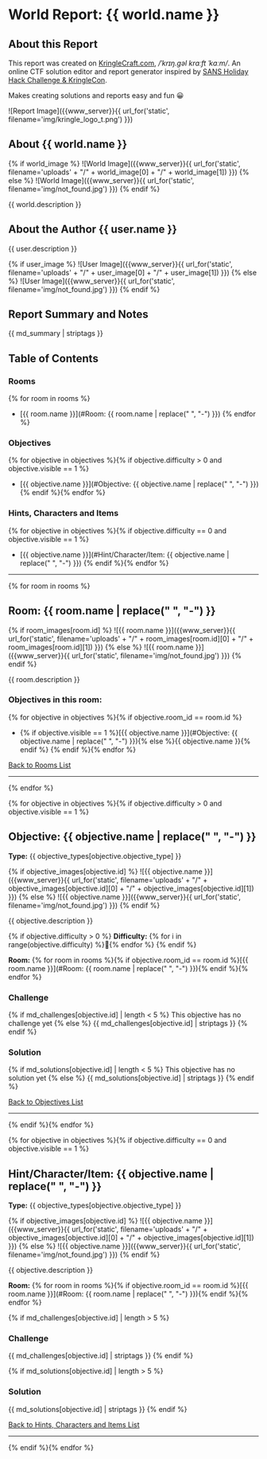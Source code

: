 # World Report: {{ world.name }}

## About this Report

This report was created on [KringleCraft.com](https://www.kringlecraft.com), */ˈkrɪŋ.ɡəl krɑːft ˈkɑːm/*. An online CTF solution editor and report generator inspired by [SANS Holiday Hack Challenge & KringleCon](https://www.sans.org/mlp/holiday-hack-challenge/).

Makes creating solutions and reports easy and fun 😀

![Report Image]({{www_server}}{{ url_for('static', filename='img/kringle_logo_t.png') }})

## About {{ world.name }}

{% if world_image %}
![World Image]({{www_server}}{{ url_for('static', filename='uploads' + "/" + world_image[0] + "/" + world_image[1]) }})
{% else %}
![World Image]({{www_server}}{{ url_for('static', filename='img/not_found.jpg') }})
{% endif %}

{{ world.description }}

## About the Author {{ user.name }}

{{ user.description }}

{% if user_image %}
![User Image]({{www_server}}{{ url_for('static', filename='uploads' + "/" + user_image[0] + "/" + user_image[1]) }})
{% else %}
![User Image]({{www_server}}{{ url_for('static', filename='img/not_found.jpg') }})
{% endif %}

## Report Summary and Notes

{{ md_summary | striptags }}

## Table of Contents

### Rooms
{% for room in rooms %}
- [{{ room.name }}](#Room: {{ room.name | replace(" ", "-") }})
{% endfor %}

### Objectives
{% for objective in objectives %}{% if objective.difficulty > 0 and objective.visible == 1 %}
- [{{ objective.name }}](#Objective: {{ objective.name | replace(" ", "-") }})
{% endif %}{% endfor %}

### Hints, Characters and Items
{% for objective in objectives %}{% if objective.difficulty == 0 and objective.visible == 1 %}
- [{{ objective.name }}](#Hint/Character/Item: {{ objective.name | replace(" ", "-") }})
{% endif %}{% endfor %}

---

{% for room in rooms %}
## Room: {{ room.name | replace(" ", "-") }}

{% if room_images[room.id] %}
![{{ room.name }}]({{www_server}}{{ url_for('static', filename='uploads' + "/" + room_images[room.id][0] + "/" + room_images[room.id][1]) }})
{% else %}
![{{ room.name }}]({{www_server}}{{ url_for('static', filename='img/not_found.jpg') }})
{% endif %}

{{ room.description }}

### Objectives in this room:
{% for objective in objectives %}{% if objective.room_id == room.id %}
- {% if objective.visible == 1 %}[{{ objective.name }}](#Objective: {{ objective.name | replace(" ", "-") }}){% else %}{{ objective.name }}{% endif %}
{% endif %}{% endfor %}

[Back to Rooms List](#rooms)

---

{% endfor %}

{% for objective in objectives %}{% if objective.difficulty > 0 and objective.visible == 1 %}
## Objective: {{ objective.name | replace(" ", "-") }}

**Type:** {{ objective_types[objective.objective_type] }}

{% if objective_images[objective.id] %}
![{{ objective.name }}]({{www_server}}{{ url_for('static', filename='uploads' + "/" + objective_images[objective.id][0] + "/" + objective_images[objective.id][1]) }})
{% else %}
![{{ objective.name }}]({{www_server}}{{ url_for('static', filename='img/not_found.jpg') }})
{% endif %}

{{ objective.description }}

{% if objective.difficulty > 0 %}
**Difficulty:** {% for i in range(objective.difficulty) %}🌳{% endfor %}
{% endif %}

**Room:** {% for room in rooms %}{% if objective.room_id == room.id %}[{{ room.name }}](#Room: {{ room.name | replace(" ", "-") }}){% endif %}{% endfor %}

### Challenge

{% if md_challenges[objective.id] | length < 5 %}
This objective has no challenge yet
{% else %}
{{ md_challenges[objective.id] | striptags }}
{% endif %}

### Solution

{% if md_solutions[objective.id] | length < 5 %}
This objective has no solution yet
{% else %}
{{ md_solutions[objective.id] | striptags }}
{% endif %}

[Back to Objectives List](#objectives)

---

{% endif %}{% endfor %}

{% for objective in objectives %}{% if objective.difficulty == 0 and objective.visible == 1 %}
## Hint/Character/Item: {{ objective.name | replace(" ", "-") }}

**Type:** {{ objective_types[objective.objective_type] }}

{% if objective_images[objective.id] %}
![{{ objective.name }}]({{www_server}}{{ url_for('static', filename='uploads' + "/" + objective_images[objective.id][0] + "/" + objective_images[objective.id][1]) }})
{% else %}
![{{ objective.name }}]({{www_server}}{{ url_for('static', filename='img/not_found.jpg') }})
{% endif %}

{{ objective.description }}

**Room:** {% for room in rooms %}{% if objective.room_id == room.id %}[{{ room.name }}](#Room: {{ room.name | replace(" ", "-") }}){% endif %}{% endfor %}

{% if md_challenges[objective.id] | length > 5 %}
### Challenge

{{ md_challenges[objective.id] | striptags }}
{% endif %}

{% if md_solutions[objective.id] | length > 5 %}
### Solution

{{ md_solutions[objective.id] | striptags }}
{% endif %}

[Back to Hints, Characters and Items List](#hints-characters-and-items)

---

{% endif %}{% endfor %}
